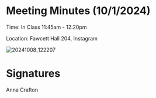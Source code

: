 # Meeting Minutes (10/1/2024)

Time: In Class 11:45am - 12:20pm

Location: Fawcett Hall 204, Instagram


![20241008_122207](https://github.com/user-attachments/assets/69e63341-e7f1-4d6c-9b90-b7f9358a8470)

# Signatures
Anna Crafton
